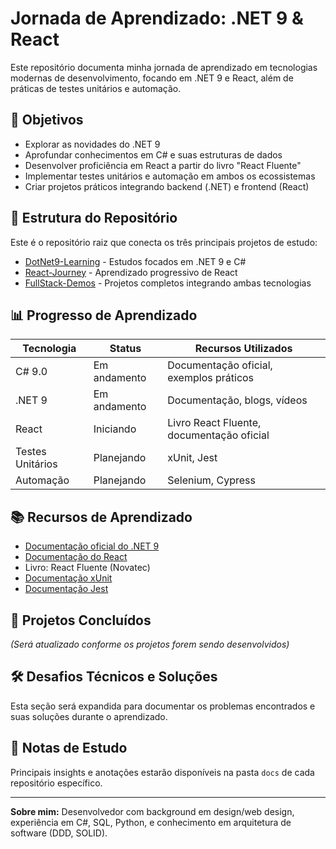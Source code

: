 # Jornada de Aprendizado: .NET 9 & React

Este repositório documenta minha jornada de aprendizado em tecnologias modernas de desenvolvimento, focando em .NET 9 e React, além de práticas de testes unitários e automação.

## 🚀 Objetivos

- Explorar as novidades do .NET 9
- Aprofundar conhecimentos em C# e suas estruturas de dados
- Desenvolver proficiência em React a partir do livro "React Fluente"
- Implementar testes unitários e automação em ambos os ecossistemas
- Criar projetos práticos integrando backend (.NET) e frontend (React)

## 📂 Estrutura do Repositório

Este é o repositório raiz que conecta os três principais projetos de estudo:

- [DotNet9-Learning](./DotNet9-Learning) - Estudos focados em .NET 9 e C#
- [React-Journey](./React-Journey) - Aprendizado progressivo de React
- [FullStack-Demos](./FullStack-Demos) - Projetos completos integrando ambas tecnologias

## 📊 Progresso de Aprendizado

| Tecnologia | Status | Recursos Utilizados |
|------------|--------|---------------------|
| C# 9.0     | Em andamento | Documentação oficial, exemplos práticos |
| .NET 9     | Em andamento | Documentação, blogs, vídeos |
| React      | Iniciando | Livro React Fluente, documentação oficial |
| Testes Unitários | Planejando | xUnit, Jest |
| Automação  | Planejando | Selenium, Cypress |

## 📚 Recursos de Aprendizado

- [Documentação oficial do .NET 9](https://docs.microsoft.com/en-us/dotnet/)
- [Documentação do React](https://reactjs.org/docs/getting-started.html)
- Livro: React Fluente (Novatec)
- [Documentação xUnit](https://xunit.net/)
- [Documentação Jest](https://jestjs.io/docs/getting-started)

## 🌱 Projetos Concluídos

*(Será atualizado conforme os projetos forem sendo desenvolvidos)*

## 🛠️ Desafios Técnicos e Soluções

Esta seção será expandida para documentar os problemas encontrados e suas soluções durante o aprendizado.

## 📝 Notas de Estudo

Principais insights e anotações estarão disponíveis na pasta `docs` de cada repositório específico.

---

**Sobre mim:** Desenvolvedor com background em design/web design, experiência em C#, SQL, Python, e conhecimento em arquitetura de software (DDD, SOLID).
